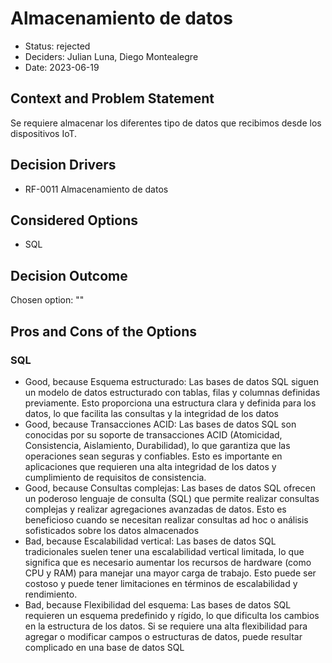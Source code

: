 # Almacenamiento de datos

* Status: rejected
* Deciders: Julian Luna, Diego Montealegre
* Date: 2023-06-19

## Context and Problem Statement

Se requiere almacenar los diferentes tipo de datos que recibimos desde los dispositivos IoT.

## Decision Drivers

* RF-0011 Almacenamiento de datos

## Considered Options

* SQL

## Decision Outcome

Chosen option: ""

## Pros and Cons of the Options

### SQL

* Good, because Esquema estructurado: Las bases de datos SQL siguen un modelo de datos estructurado con tablas, filas y columnas definidas previamente. Esto proporciona una estructura clara y definida para los datos, lo que facilita las consultas y la integridad de los datos
* Good, because Transacciones ACID: Las bases de datos SQL son conocidas por su soporte de transacciones ACID (Atomicidad, Consistencia, Aislamiento, Durabilidad), lo que garantiza que las operaciones sean seguras y confiables. Esto es importante en aplicaciones que requieren una alta integridad de los datos y cumplimiento de requisitos de consistencia.
* Good, because Consultas complejas: Las bases de datos SQL ofrecen un poderoso lenguaje de consulta (SQL) que permite realizar consultas complejas y realizar agregaciones avanzadas de datos. Esto es beneficioso cuando se necesitan realizar consultas ad hoc o análisis sofisticados sobre los datos almacenados
* Bad, because Escalabilidad vertical: Las bases de datos SQL tradicionales suelen tener una escalabilidad vertical limitada, lo que significa que es necesario aumentar los recursos de hardware (como CPU y RAM) para manejar una mayor carga de trabajo. Esto puede ser costoso y puede tener limitaciones en términos de escalabilidad y rendimiento.
* Bad, because Flexibilidad del esquema: Las bases de datos SQL requieren un esquema predefinido y rígido, lo que dificulta los cambios en la estructura de los datos. Si se requiere una alta flexibilidad para agregar o modificar campos o estructuras de datos, puede resultar complicado en una base de datos SQL
